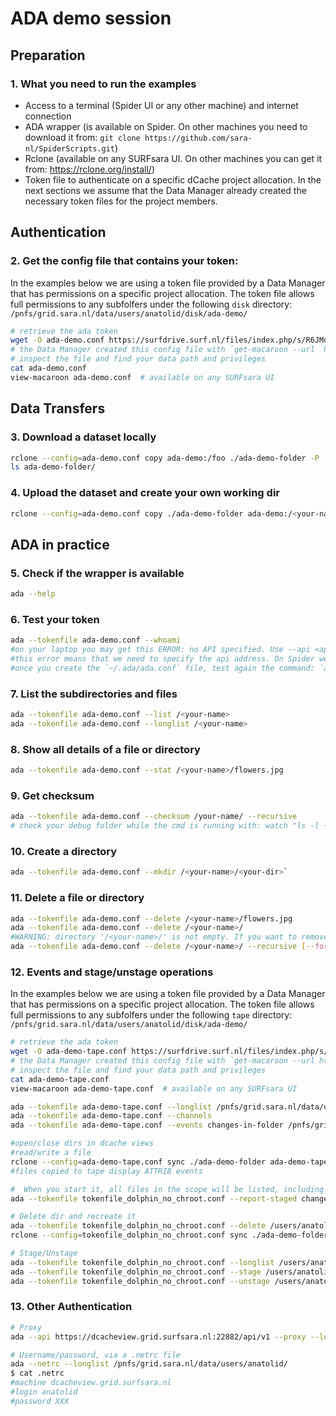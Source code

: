 # ADA demo session

## Preparation

### 1. What you need to run the examples

- Access to a terminal (Spider UI or any other machine) and internet connection
- ADA wrapper (is available on Spider. On other machines you need to download it from: `git clone https://github.com/sara-nl/SpiderScripts.git`)
- Rclone (available on any SURFsara UI. On other machines you can get it from: https://rclone.org/install/)
- Token file to authenticate on a specific dCache project allocation. In the next sections we assume that the Data Manager already created the necessary token files for the project members.

## Authentication

### 2. Get the config file that contains your token:

In the examples below we are using a token file provided by a Data Manager that has permissions on a specific project allocation. The token file allows full permissions to any subfolfers under the following `disk` directory: `/pnfs/grid.sara.nl/data/users/anatolid/disk/ada-demo/` 

```sh
# retrieve the ada token
wget -O ada-demo.conf https://surfdrive.surf.nl/files/index.php/s/R6JMdHQ9f3a7saq/download
# the Data Manager created this config file with `get-macaroon --url  https://webdav.grid.surfsara.nl:2880/pnfs/grid.sara.nl/data/users/anatolid/disk/ada-demo/ --duration P7D --chroot --user anatolid --permissions DOWNLOAD,UPLOAD,DELETE,MANAGE,LIST,READ_METADATA,UPDATE_METADATA --output rclone ada-demo`
# inspect the file and find your data path and privileges
cat ada-demo.conf 
view-macaroon ada-demo.conf  # available on any SURFsara UI
```

## Data Transfers

### 3. Download a dataset locally

```sh
rclone --config=ada-demo.conf copy ada-demo:/foo ./ada-demo-folder -P
ls ada-demo-folder/
```

### 4. Upload the dataset and create your own working dir

```sh
rclone --config=ada-demo.conf copy ./ada-demo-folder ada-demo:/<your-name> -P
```

## ADA in practice

### 5. Check if the wrapper is available

```sh
ada --help
```

### 6. Test your token

```sh
ada --tokenfile ada-demo.conf --whoami
#on your laptop you may get this ERROR: no API specified. Use --api <api> or specify a default API in one of the configuration files (/etc/ada.conf /home/<username>/.ada/ada.conf).
#this error means that we need to specify the api address. On Spider we have a default config file in /etc/ada.conf for such settings. On other machines, you need to create this config file in your `~/.ada/ada.conf` home folder with the content here: https://github.com/sara-nl/SpiderScripts/blob/master/ada/etc/ada.conf
#once you create the `~/.ada/ada.conf` file, test again the command: `ada --tokenfile ada-demo.conf --whoami`
```

### 7. List the subdirectories and files

```sh
ada --tokenfile ada-demo.conf --list /<your-name>
ada --tokenfile ada-demo.conf --longlist /<your-name>
```

### 8. Show all details of a file or directory

```sh
ada --tokenfile ada-demo.conf --stat /<your-name>/flowers.jpg
```

### 9. Get checksum

```sh
ada --tokenfile ada-demo.conf --checksum /your-name/ --recursive
# check your debug folder while the cmd is running with: watch "ls -l ~/.ada/headers/"
```

### 10. Create a directory

```sh
ada --tokenfile ada-demo.conf --mkdir /<your-name>/<your-dir>`
```

### 11. Delete a file or directory

```sh
ada --tokenfile ada-demo.conf --delete /<your-name>/flowers.jpg
ada --tokenfile ada-demo.conf --delete /<your-name>/
#WARNING: directory '/<your-name>/' is not empty. If you want to remove it and its contents, you can add the --recursive argument.
ada --tokenfile ada-demo.conf --delete /<your-name>/ --recursive [--force]
```

### 12. Events and stage/unstage operations 

In the examples below we are using a token file provided by a Data Manager that has permissions on a specific project allocation. The token file allows full permissions to any subfolfers under the following `tape` directory: `/pnfs/grid.sara.nl/data/users/anatolid/disk/ada-demo/` 

```sh
# retrieve the ada token
wget -O ada-demo-tape.conf https://surfdrive.surf.nl/files/index.php/s/2u7zjD3bt7htjxP/download
# the Data Manager created this config file with `get-macaroon --url https://webdav.grid.surfsara.nl:2880/pnfs/grid.sara.nl/data/users/anatolid/tape/ada-demo-tape/ --duration PT168H --user anatolid --permissions DOWNLOAD,UPLOAD,DELETE,MANAGE,LIST,READ_METADATA,UPDATE_METADATA --output rclone ada-demo-tape`
# inspect the file and find your data path and privileges
cat ada-demo-tape.conf 
view-macaroon ada-demo-tape.conf  # available on any SURFsara UI
```


```sh
ada --tokenfile ada-demo-tape.conf --longlist /pnfs/grid.sara.nl/data/users/anatolid/tape/ada-demo-tape/
ada --tokenfile ada-demo-tape.conf --channels
ada --tokenfile ada-demo-tape.conf --events changes-in-folder /pnfs/grid.sara.nl/data/users/anatolid/tape/ada-demo-tape/ --recursive

#open/close dirs in dcache views
#read/write a file
rclone --config=ada-demo-tape.conf sync ./ada-demo-folder ada-demo-tape:/pnfs/grid.sara.nl/data/users/anatolid/tape/ada-demo-tape/natalie/ -P
#files copied to tape display ATTRIB events

#  When you start it, all files in the scope will be listed, including their locality and QoS
ada --tokenfile tokenfile_dolphin_no_chroot.conf --report-staged changes-in-qos-tape /users/anatolid/tape --recursive --api https://dolphin12.grid.surfsara.nl:20443/api/v1

# Delete dir and recreate it
ada --tokenfile tokenfile_dolphin_no_chroot.conf --delete /users/anatolid/tape/natalie/ --recursive --api https://dolphin12.grid.surfsara.nl:20443/api/v1
rclone --config=tokenfile_dolphin_no_chroot.conf sync ./ada-demo-folder tokenfile_dolphin_no_chroot:/users/anatolid/tape/natalie/ -P

# Stage/Unstage
ada --tokenfile tokenfile_dolphin_no_chroot.conf --longlist /users/anatolid/tape/natalie/flowers.jpg --api https://dolphin12.grid.surfsara.nl:20443/api/v1
ada --tokenfile tokenfile_dolphin_no_chroot.conf --stage /users/anatolid/tape/natalie/flowers.jpg --api https://dolphin12.grid.surfsara.nl:20443/api/v1
ada --tokenfile tokenfile_dolphin_no_chroot.conf --unstage /users/anatolid/tape/natalie/flowers.jpg --api https://dolphin12.grid.surfsara.nl:20443/api/v1
```

### 13. Other Authentication

```sh
# Proxy
ada --api https://dcacheview.grid.surfsara.nl:22882/api/v1 --proxy --longlist /pnfs/grid.sara.nl/data/lofar/user/sksp/distrib/

# Username/password, via a .netrc file
ada --netrc --longlist /pnfs/grid.sara.nl/data/users/anatolid/
$ cat .netrc
#machine dcacheview.grid.surfsara.nl
#login anatolid
#password XXX
```
